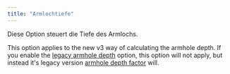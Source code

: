 ```yaml
---
title: "Armlochtiefe"
---
```


Diese Option steuert die Tiefe des Armlochs.

This option applies to the new v3 way of calculating the armhole depth. If you enable the [legacy armhole depth](/docs/designs/hugo/options/legacyarmholedepth) option, this option will not apply, but instead it's legacy version [armhole depth factor](/docs/designs/hugo/options/armholedepthfactor) will.

